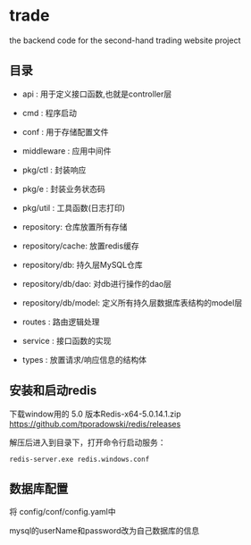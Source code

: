 # trade
the backend code for the second-hand trading website project
## 目录
- api : 用于定义接口函数,也就是controller层

- cmd : 程序启动

- conf : 用于存储配置文件

- middleware : 应用中间件

- pkg/ctl : 封装响应

- pkg/e : 封装业务状态码

- pkg/util : 工具函数(日志打印)

- repository: 仓库放置所有存储

- repository/cache: 放置redis缓存

- repository/db: 持久层MySQL仓库

- repository/db/dao: 对db进行操作的dao层

- repository/db/model: 定义所有持久层数据库表结构的model层

- routes : 路由逻辑处理

- service : 接口函数的实现

- types : 放置请求/响应信息的结构体

## 安装和启动redis
下载window用的 5.0 版本Redis-x64-5.0.14.1.zip
https://github.com/tporadowski/redis/releases

解压后进入到目录下，打开命令行启动服务：

`redis-server.exe redis.windows.conf`

## 数据库配置
将 config/conf/config.yaml中

mysql的userName和password改为自己数据库的信息

